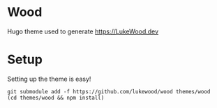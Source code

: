 # Wood
Hugo theme used to generate https://LukeWood.dev

# Setup
Setting up the theme is easy!

```
git submodule add -f https://github.com/lukewood/wood themes/wood
(cd themes/wood && npm install)
```
